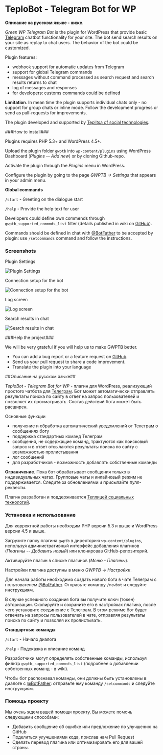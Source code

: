 # TeploBot - Telegram Bot for WP

**Описание на русском языке - ниже.**

*Green WP Telegram Bot* is the plugin for WordPress that provide basic [Telegram](https://telegram.org/) chatbot functionality for your site. The bot send search results on your site as replay to chat users. The behavior of the bot could be customized.

Plugin features:

* webhook support for automatic updates from Telegram
* support for global Telegram commands
* messages without command processed as search request and search results returns to chat
* log of messages and responses
* for developers: customs commands could be defined

**Limitation**. In mean time the plugin supports individual chats only - no support for group chats or inline mode. Follow the development progress or send as pull-requests for improvements.

The plugin developed and supported by [Teplitsa of social technologies](https://te-st.ru/).

###How to install###

Plugins requires PHP 5.3+ and WordPress 4.5+.

Upload the plugin folder `gwptb` into `wp-content/plugins` using WordPress Dashboard (_Plugins -- Add new_) or by cloning Github-repo.

Activate the plugin through the _Plugins_ menu in WordPress.

Configure the plugin by going to the page _GWPTB -> Settings_ that appears in your admin menu.

**Global commands**

`/start` - Greeting on the dialogue start

`/help` - Provide the help text for user

Developers could define own commends through `gwptb_supported_commnds_list` filter (details published in wiki on  [GitHub](//github.com/Teplitsa/GWPTB)).

Commands should be defined in chat with [@BotFather](https://telegram.me/botfather) to be accepted by plugin: use `/setcommands` command and follow the instructions.

### Screenshots ###

Plugin Settings

![Plugin Settings](https://itv.te-st.ru/wp-content/uploads/gwptb-screenshot-1.png)

Connection setup for the bot

![Connection setup for the bot](https://itv.te-st.ru/wp-content/uploads/gwptb-screenshot-2.png)

Log screen

![Log screen](https://itv.te-st.ru/wp-content/uploads/gwptb-screenshot-3.png)

Search results in chat

![Search results in chat](https://itv.te-st.ru/wp-content/uploads/gwptb-screenshot-4.png)


###Help the project###

We will be very grateful if you will help us to make GWPTB better.

* You can add a bug report or a feature request on [GitHub](https://github.com/Teplitsa/GWPTB/issues).
* Send us your pull request to share a code improvement.
* Translate the plugin into your language


##Описание на русском языке##

*TeploBot - Telegram Bot for WP* - плагин для WordPress, реализующий простого чатбота для [Телеграм](https://telegram.org/). Бот может автоматически отправлять результаты поиска по сайту в ответ на запрос пользователей и позволяет их просматривать. Состав действий бота может быть расширен. 

Основные функции

* получение и обработка автоматический уведомлений от Телеграм о сообщениях боту
* поддержка стандартных команд Телеграм
* сообщения, не содержащие команд, трактуются как поисковый запрос и в ответ отсылаются результаты поиска по сайту с возможностью пролистывания
* лог сообщений
* для разработчиков - возможность добавлять собственные команды

**Ограничение**. Пока бот обрабатывает сообщения только в индивидуальных чатах. Групповые чаты и инлайновый режим не поддерживается. Следите за обновлениями и присылайте пулл-реквесты.

Плагин разработан и поддерживается [Теплицей социальных технологий](https://te-st.ru/).

### Установка и использование ###

Для корректной работы необходим PHP версии 5.3 и выше и WordPress версии 4.5 и выше.

Загрузите папку плагина `gwptb` в директорию `wp-content/plugins`, используя административный интерфейс добавления плагинов (_Плагины -- Добавить новый_)
или клонировав GitHub-репозиторий.

Активируйте плагин в списке плагинов (_Меню - Плагины_).

Настройки плагина доступны в меню _GWPTB -> Настройки_. 

Для начала работы необходимо создать нового бота в чате Телеграм с пользователем [@BotFather](https://telegram.me/botfather). Отправьте команду `/newbot` и следуйте инструкциям.

В случае успешного создания бота вы получите ключ (токен) авторизации. Скопируйте и сохраните его в настройках плагина, после чего установите соединение с Телеграм. В этом режиме бот будет отвечать на запросы пользователей в чате, отправляя результаты поиска по сайту и позволяя их пролистывать. 

**Стандартные команды**

`/start` - Начало диалога

`/help` - Подсказка и описание команд

Разработчики могут определять собственные команды, используя фильтр `gwptb_supported_commnds_list` (подробнее о добавлении собственных команд - в wiki).

Чтобы бот распознавал команды, они должны быть установлены в диалоге с [@BotFather](https://telegram.me/botfather): отправьте ему команду `/setcommands` и следуйте инструкциям. 

### Помощь проекту ###

Мы очень ждем вашей помощи проекту. Вы можете помочь следующими способами:

* Добавить сообщение об ошибке или предложение по улучшению на GitHub
* Поделиться улучшениями кода, прислав нам Pull Request
* Сделать перевод плагина или оптимизировать его для вашей страны.
